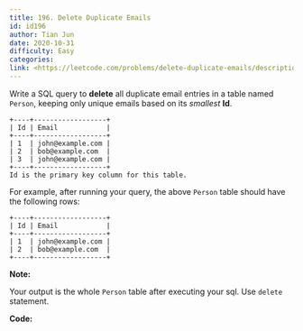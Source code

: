 ```yaml
---
title: 196. Delete Duplicate Emails
id: id196
author: Tian Jun
date: 2020-10-31
difficulty: Easy
categories: 
link: <https://leetcode.com/problems/delete-duplicate-emails/description/>
---
```


Write a SQL query to **delete** all duplicate email entries in a table named
`Person`, keeping only unique emails based on its _smallest_ **Id**.
            +----+------------------+    | Id | Email            |    +----+------------------+    | 1  | john@example.com |    | 2  | bob@example.com  |    | 3  | john@example.com |    +----+------------------+    Id is the primary key column for this table.    

For example, after running your query, the above `Person` table should have
the following rows:
            +----+------------------+    | Id | Email            |    +----+------------------+    | 1  | john@example.com |    | 2  | bob@example.com  |    +----+------------------+    

**Note:**

Your output is the whole `Person` table after executing your sql. Use `delete`
statement.


**Code:**

